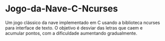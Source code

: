# Jogo-da-Nave-C-Ncurses
Um jogo clássico da nave implementado em C usando a biblioteca ncurses para interface de texto. O objetivo é desviar das letras que caem e acumular pontos, com a dificuldade aumentando gradualmente.

